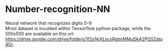 # Number-recognition-NN
Neural network that recognizes digits 0-9  
Mnist dataset is inculded within Tensorflow python package, while the 500x500 are available on this url: https://drive.google.com/drive/folders/1f2o1kjXLvcxRgtmMMuDkA2PQ5Zato4Or.

